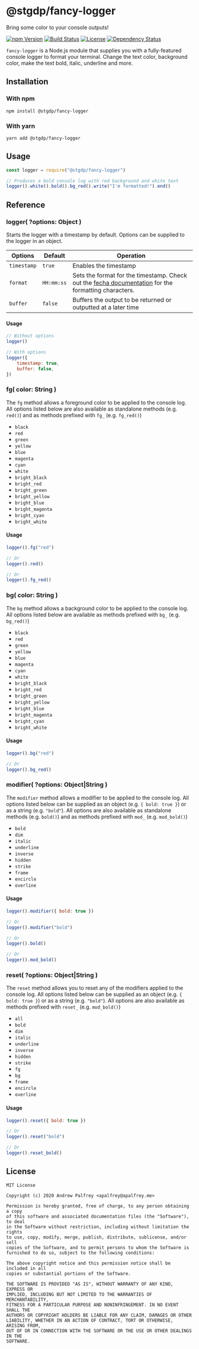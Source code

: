 # @stgdp/fancy-logger

Bring some color to your console outputs!

[![npm Version](https://img.shields.io/npm/v/@stgdp/fancy-logger?style=flat-square)](https://www.npmjs.com/package/@stgdp/fancy-logger)
[![Build Status](https://img.shields.io/travis/stgdp/fancy-logger?style=flat-square)](https://travis-ci.org/stgdp/fancy-logger)
[![License](https://img.shields.io/github/license/stgdp/fancy-logger?style=flat-square)](LICENSE)
[![Dependency Status](https://img.shields.io/david/stgdp/fancy-logger?style=flat-square)](https://david-dm.org/stgdp/fancy-logger)

`fancy-logger` is a Node.js module that supplies you with a fully-featured console logger to format your terminal. Change the text color, background color, make the text bold, italic, underline and more.

## Installation

### With npm

```
npm install @stgdp/fancy-logger
```

### With yarn

```
yarn add @stgdp/fancy-logger
```

## Usage

```javascript
const logger = require("@stgdp/fancy-logger")

// Produces a bold console log with red background and white text
logger().white().bold().bg_red().write("I'm formatted!").end()
```

## Reference

### logger( ?options: Object )

Starts the logger with a timestamp by default. Options can be supplied to the logger in an object.

| Options     | Default    | Operation                                                                                           |
| ----------- | ---------- | --------------------------------------------------------------------------------------------------- |
| `timestamp` | `true`     | Enables the timestamp                                                                               |
| `format`    | `HH:mm:ss` | Sets the format for the timestamp. Check out the [fecha documentation](https://github.com/taylorhakes/fecha#formatting-tokens) for the formatting characters. |
| `buffer`    | `false`    | Buffers the output to be returned or outputted at a later time                                      |

#### Usage

```javascript
// Without options
logger()

// With options
logger({
    timestamp: true,
    buffer: false,
})
```

### fg( color: String )

The `fg` method allows a foreground color to be applied to the console log. All options listed below are also available as standalone methods (e.g. `red()`) and as methods prefixed with `fg_` (e.g. `fg_red()`)

-   `black`
-   `red`
-   `green`
-   `yellow`
-   `blue`
-   `magenta`
-   `cyan`
-   `white`
-   `bright_black`
-   `bright_red`
-   `bright_green`
-   `bright_yellow`
-   `bright_blue`
-   `bright_magenta`
-   `bright_cyan`
-   `bright_white`

#### Usage

```javascript
logger().fg("red")

// Or
logger().red()

// Or
logger().fg_red()
```

### bg( color: String )

The `bg` method allows a background color to be applied to the console log. All options listed below are available as methods prefixed with `bg_` (e.g. `bg_red()`)

-   `black`
-   `red`
-   `green`
-   `yellow`
-   `blue`
-   `magenta`
-   `cyan`
-   `white`
-   `bright_black`
-   `bright_red`
-   `bright_green`
-   `bright_yellow`
-   `bright_blue`
-   `bright_magenta`
-   `bright_cyan`
-   `bright_white`

#### Usage

```javascript
logger().bg("red")

// Or
logger().bg_red()
```

### modifier( ?options: Object|String )

The `modifier` method allows a modifier to be applied to the console log. All options listed below can be supplied as an object (e.g. `{ bold: true }`) or as a string (e.g. `"bold"`). All options are also available as standalone methods (e.g. `bold()`) and as methods prefixed with `mod_` (e.g. `mod_bold()`)

-   `bold`
-   `dim`
-   `italic`
-   `underline`
-   `inverse`
-   `hidden`
-   `strike`
-   `frame`
-   `encircle`
-   `overline`

#### Usage

```javascript
logger().modifier({ bold: true })

// Or
logger().modifier("bold")

// Or
logger().bold()

// Or
logger().mod_bold()
```

### reset( ?options: Object|String )

The `reset` method allows you to reset any of the modifiers applied to the console log. All options listed below can be supplied as an object (e.g. `{ bold: true }`) or as a string (e.g. `"bold"`). All options are also available as methods prefixed with `reset_` (e.g. `mod_bold()`)

-   `all`
-   `bold`
-   `dim`
-   `italic`
-   `underline`
-   `inverse`
-   `hidden`
-   `strike`
-   `fg`
-   `bg`
-   `frame`
-   `encircle`
-   `overline`

#### Usage

```javascript
logger().reset({ bold: true })

// Or
logger().reset("bold")

// Or
logger().reset_bold()
```

## License

```
MIT License

Copyright (c) 2020 Andrew Palfrey <apalfrey@apalfrey.me>

Permission is hereby granted, free of charge, to any person obtaining a copy
of this software and associated documentation files (the "Software"), to deal
in the Software without restriction, including without limitation the rights
to use, copy, modify, merge, publish, distribute, sublicense, and/or sell
copies of the Software, and to permit persons to whom the Software is
furnished to do so, subject to the following conditions:

The above copyright notice and this permission notice shall be included in all
copies or substantial portions of the Software.

THE SOFTWARE IS PROVIDED "AS IS", WITHOUT WARRANTY OF ANY KIND, EXPRESS OR
IMPLIED, INCLUDING BUT NOT LIMITED TO THE WARRANTIES OF MERCHANTABILITY,
FITNESS FOR A PARTICULAR PURPOSE AND NONINFRINGEMENT. IN NO EVENT SHALL THE
AUTHORS OR COPYRIGHT HOLDERS BE LIABLE FOR ANY CLAIM, DAMAGES OR OTHER
LIABILITY, WHETHER IN AN ACTION OF CONTRACT, TORT OR OTHERWISE, ARISING FROM,
OUT OF OR IN CONNECTION WITH THE SOFTWARE OR THE USE OR OTHER DEALINGS IN THE
SOFTWARE.
```
